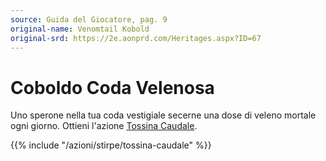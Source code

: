 ```yaml
---
source: Guida del Giocatore, pag. 9
original-name: Venomtail Kobold
original-srd: https://2e.aonprd.com/Heritages.aspx?ID=67
---
```


# Coboldo Coda Velenosa

Uno sperone nella tua coda vestigiale secerne una dose di veleno mortale ogni
giorno. Ottieni l'azione [Tossina Caudale](/azioni/stirpe/tossina-caudale).

{{% include "/azioni/stirpe/tossina-caudale" %}}
